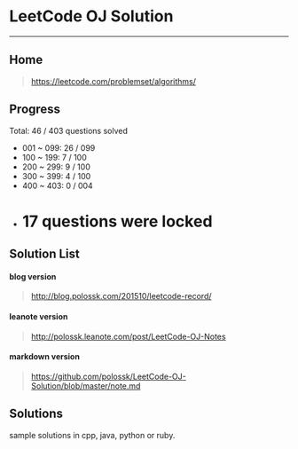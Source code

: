 # LeetCode OJ Solution
---
## Home
>https://leetcode.com/problemset/algorithms/

## Progress

Total: 46 / 403 questions solved
* 001 ~ 099: 26 / 099
* 100 ~ 199: 7 / 100
* 200 ~ 299: 9 / 100
* 300 ~ 399: 4 / 100
* 400 ~ 403: 0 / 004
* # 17 questions were locked

## Solution List

#### blog version

>http://blog.polossk.com/201510/leetcode-record/

#### leanote version

>http://polossk.leanote.com/post/LeetCode-OJ-Notes

#### markdown version

>https://github.com/polossk/LeetCode-OJ-Solution/blob/master/note.md

## Solutions
sample solutions in cpp, java, python or ruby.